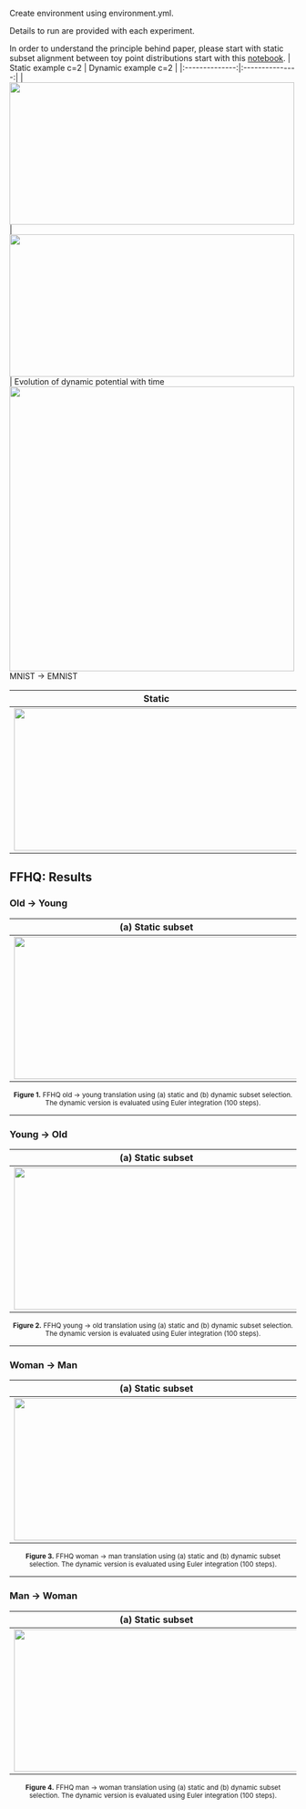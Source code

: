 Create environment using environment.yml.

Details to run are provided with each experiment.

In order to understand the principle behind paper, please start with static subset alignment between toy point distributions start with this [notebook](static_subsetting_toy.ipynb).
| Static example c=2 | Dynamic example c=2 |
|:--------------:|:---------------:|
| <img src="images/squares_c2_potential.png" style="width:500px; height:250px; object-fit:contain;"/> | <img src="images/squares_c2_potential_t1.png" style="width:500px; height:250px; object-fit:contain;"/> |
Evolution of dynamic potential with time
<img src="images/d_squaresc2_transition.png" style="width:500px; object-fit:contain;"/>
MNIST $\rightarrow$ EMNIST

| Static | Dynamic |
|:--------------:|:---------------:|
| <img src="images/MNIST_EMNIST_static_.png" style="width:500px; height:250px; object-fit:contain;"/> | <img src="images/MNIST_EMNIST_dynamic_ode.png" style="width:500px; height:250px; object-fit:contain;"/> |

## FFHQ: Results

### Old → Young

| (a) Static subset | (b) Dynamic subset (Euler 100 steps) |
|:--:|:--:|
| <img src="images/ADULT_YOUNG_static.png" style="width:500px; height:250px; object-fit:contain;"/> | <img src="images/ADULT_YOUNG_dynamic_ode.png" style="width:500px; height:250px; object-fit:contain;"/> |

<p align="center">
  <sub><b>Figure 1.</b> FFHQ old → young translation using (a) static and (b) dynamic subset selection. The dynamic version is evaluated using Euler integration (100 steps).</sub>
</p>

---

### Young → Old

| (a) Static subset | (b) Dynamic subset (Euler 100 steps) |
|:--:|:--:|
| <img src="images/YOUNG_ADULT_static.png" style="width:500px; height:250px; object-fit:contain;"/> | <img src="images/YOUNG_ADULT_dynamic_ode.png" style="width:500px; height:250px; object-fit:contain;"/> |

<p align="center">
  <sub><b>Figure 2.</b> FFHQ young → old translation using (a) static and (b) dynamic subset selection. The dynamic version is evaluated using Euler integration (100 steps).</sub>
</p>

---

### Woman → Man

| (a) Static subset | (b) Dynamic subset (Euler 100 steps) |
|:--:|:--:|
| <img src="images/WOMAN_MAN_static.png" style="width:500px; height:250px; object-fit:contain;"/> | <img src="images/WOMAN_MAN_dynamic_ode.png" style="width:500px; height:250px; object-fit:contain;"/> |

<p align="center">
  <sub><b>Figure 3.</b> FFHQ woman → man translation using (a) static and (b) dynamic subset selection. The dynamic version is evaluated using Euler integration (100 steps).</sub>
</p>

---

### Man → Woman

| (a) Static subset | (b) Dynamic subset (Euler 100 steps) |
|:--:|:--:|
| <img src="images/MAN_WOMAN_static.png" style="width:500px; height:250px; object-fit:contain;"/> | <img src="images/MAN_WOMAN_dynamic_ode.png" style="width:500px; height:250px; object-fit:contain;"/> |

<p align="center">
  <sub><b>Figure 4.</b> FFHQ man → woman translation using (a) static and (b) dynamic subset selection. The dynamic version is evaluated using Euler integration (100 steps).</sub>
</p>

